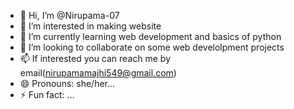 - 👋 Hi, I’m @Nirupama-07
- 👀 I’m interested in making website
- 🌱 I’m currently learning web development and basics of python
- 💞️ I’m looking to collaborate on some web develolpment projects
- 📫 If interested you can reach me by email(nirupamamajhi549@gmail.com)
- 😄 Pronouns: she/her...
- ⚡ Fun fact: ...

<!---
Nirupama-07/Nirupama-07 is a ✨ special ✨ repository because its `README.md` (this file) appears on your GitHub profile.
You can click the Preview link to take a look at your changes.
--->
